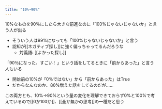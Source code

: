 ```yaml
---
title: "10%→90%"
---
```


10%なものを90%にしたら大きな前進なのに「100%じゃないじゃないか」と言う人が出る
- そういう人は99%になっても「100%じゃないじゃないか」と言う
- 認知が[[ネガティブ探し]]に強く偏っちゃってるんだろうな
    - 対義語: [[よかった探し]]

「90％になった、すごい！」という話をしてるときに「前からあった」と言う人もいる
- 開始前の10%が「0%ではない」から「前からあった」はTrue
- だからなんなのか、80%増えた話をしてるのだが……

この両方とも、10%→90%という量の変化を理解できておらず0%と100%で考えているので[[0か100か]]、[[全か無かの思考]]の一種だと思う
